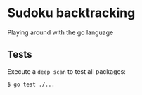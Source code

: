# Sudoku backtracking

Playing around with the go language

## Tests

Execute a `deep scan` to test all packages:

```bash
$ go test ./...
```
